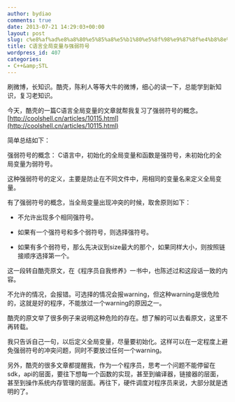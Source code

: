 ```yaml
---
author: bydiao
comments: true
date: 2013-07-21 14:29:03+00:00
layout: post
slug: c%e8%af%ad%e8%a8%80%e5%85%a8%e5%b1%80%e5%8f%98%e9%87%8f%e4%b8%8e%e5%bc%ba%e5%bc%b1%e7%ac%a6%e5%8f%b7
title: C语言全局变量与强弱符号
wordpress_id: 407
categories:
- C++&amp;STL
---
```


刷微博，长知识。酷壳，陈利人等等大牛的微博，细心的读一下，总能学到新知识，复习老知识。

今天，酷壳的一篇C语言全局变量的文章就帮我复习了强弱符号的概念。
[http://coolshell.cn/articles/10115.html](http://coolshell.cn/articles/10115.html)

简单总结如下：

强弱符号的概念：
C语言中，初始化的全局变量和函数是强符号，未初始化的全局变量为弱符号。

这种强弱符号的定义，主要是防止在不同文件中，用相同的变量名来定义全局变量。

有了强弱符号的概念，当全局变量出现冲突的时候，取舍原则如下：



	
  * 不允许出现多个相同强符号。

	
  * 如果有一个强符号和多个弱符号，则选择强符号。

	
  * 如果有多个弱符号，那么先决议到size最大的那个，如果同样大小，则按照链接顺序选择第一个。



这一段转自酷壳原文，在《程序员自我修养》一书中，也陈述过和这段话一致的内容。

不允许的情况，会报错。可选择的情况会报warning，但这种warning是很危险的，这就是好的程序，不能放过一个warning的原因之一。

酷壳的原文举了很多例子来说明这种危险的存在。想了解的可以去看原文，这里不再转载。

我只告诉自己一句，以后定义全局变量，尽量要初始化。这样可以在一定程度上避免强弱符号的冲突问题，同时不要放过任何一个warning。

另外，酷壳的很多文章都提醒我，作为一个程序员，思考一个问题不能停留在sdk，api的层面，要往下想每一个函数的实现，甚至到编译器，链接器的层面，甚至到操作系统内存管理的层面。再往下，硬件调度对程序员来说，大部分就是透明的了。
